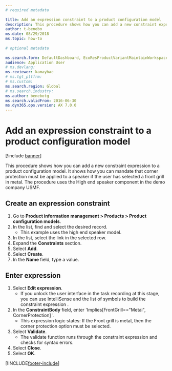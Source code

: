 ```yaml
--- 
# required metadata 
 
title: Add an expression constraint to a product configuration model
description: This procedure shows how you can add a new constraint expression to a product configuration model. 
author: t-benebo
ms.date: 08/29/2018
ms.topic: how-to 
 
# optional metadata 
 
ms.search.form: DefaultDashboard, EcoResProductVariantMaintainWorkspace, PCProductConfigurationModelListPage, PCProductConfigurationModelDetails, SysClientPolymorphicCreateSelector, PCConstraintEditor, PCRuntimeConfiguratorValidate   
audience: Application User 
# ms.devlang:  
ms.reviewer: kamaybac
# ms.tgt_pltfrm:  
# ms.custom:  
ms.search.region: Global
# ms.search.industry: 
ms.author: benebotg
ms.search.validFrom: 2016-06-30 
ms.dyn365.ops.version: AX 7.0.0 
---
```

# Add an expression constraint to a product configuration model

[!include [banner](../../includes/banner.md)]

This procedure shows how you can add a new constraint expression to a product configuration model. It shows how you can mandate that corner protection must be applied to a speaker if the user has selected a front grill in metal. The procedure uses the High end speaker component in the demo company USMF.

## Create an expression constraint

1. Go to **Product information management \> Products \> Product configuration models**.
3. In the list, find and select the desired record.
    * This example uses the high end speaker model.  
4. In the list, select the link in the selected row.
5. Expand the **Constraints** section.
6. Select **Add**.
7. Select **Create**.
8. In the **Name** field, type a value.

## Enter expression

1. Select **Edit expression**.
    * If you unlock the user interface in the task recording at this stage, you can use IntelliSense and the list of symbols to build the constraint expression .  
2. In the **ConstraintBody** field, enter 'Implies[FrontGrill=="Metal", CornerProtection] '.
    * This expression logic states: If the Front grill is  metal, then the corner protection option must be selected.  
3. Select **Validate**.
    * The validate function runs through the constraint expression and checks for syntax errors.  
4. Select **Close**.
5. Select **OK**.



[!INCLUDE[footer-include](../../../includes/footer-banner.md)]